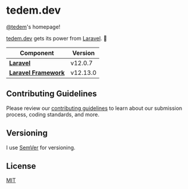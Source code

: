 # tedem.dev

[@tedem](https://github.com/tedem)'s homepage!

[tedem.dev](https://tedem.dev/) gets its power from [Laravel](https://laravel.com/). 🚀

| **Component**                                                 | **Version** |
| ------------------------------------------------------------- | ----------- |
| **[Laravel](https://github.com/laravel/laravel)**             | v12.0.7     |
| **[Laravel Framework](https://github.com/laravel/framework)** | v12.13.0    |

## Contributing Guidelines

Please review our [contributing guidelines](https://github.com/tedem/tedem/blob/main/docs/CONTRIBUTING.md) to learn about our submission process, coding standards, and more.

## Versioning

I use [SemVer](https://semver.org/) for versioning.

## License

[MIT](LICENSE)
